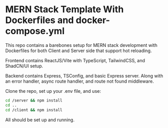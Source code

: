 # MERN Stack Template With Dockerfiles and docker-compose.yml

This repo contains a barebones setup for MERN stack development with Dockerfiles for both Client and Server side that support hot reloading.

Frontend contains ReactJS/Vite with TypeScript, TailwindCSS, and ShadCN/UI setup.

Backend contains Express, TSConfig, and basic Express server. Along with an error handler, async route handler, and route not found middleware.

Clone the repo, set up your .env file, and use:

```bash
cd /server && npm install
cd ..
cd /client && npm install
```

All should be set up and running.
